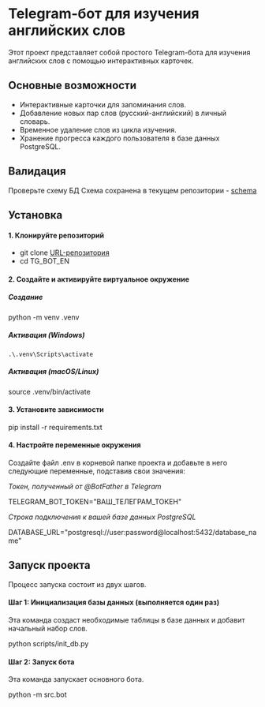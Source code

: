 # Telegram-бот для изучения английских слов

Этот проект представляет собой простого Telegram-бота для изучения английских слов с помощью интерактивных карточек.

## Основные возможности

*   Интерактивные карточки для запоминания слов.
*   Добавление новых пар слов (русский-английский) в личный словарь.
*   Временное удаление слов из цикла изучения.
*   Хранение прогресса каждого пользователя в базе данных PostgreSQL.

## Валидация
Проверьте схему БД
Схема сохранена в текущем репозитории - 
[schema](database_schema.png)

## Установка

#### 1. Клонируйте репозиторий

* git clone [URL-репозитория](https://github.com/kindstar1/TG_BOT_EN)
* cd TG_BOT_EN

#### 2. Создайте и активируйте виртуальное окружение

##### Создание
python -m venv .venv

##### Активация (Windows)
`.\.venv\Scripts\activate`

##### Активация (macOS/Linux)
source .venv/bin/activate

#### 3. Установите зависимости
pip install -r requirements.txt

#### 4. Настройте переменные окружения
Создайте файл .env в корневой папке проекта и добавьте в него следующие переменные, подставив свои значения:

*Токен, полученный от @BotFather в Telegram*

TELEGRAM_BOT_TOKEN="ВАШ_ТЕЛЕГРАМ_ТОКЕН"

*Строка подключения к вашей базе данных PostgreSQL*

DATABASE_URL="postgresql://user:password@localhost:5432/database_name"

## Запуск проекта
Процесс запуска состоит из двух шагов.

#### Шаг 1: Инициализация базы данных (выполняется один раз)
Эта команда создаст необходимые таблицы в базе данных и добавит начальный набор слов.

python scripts/init_db.py

#### Шаг 2: Запуск бота
Эта команда запускает основного бота.

python -m src.bot